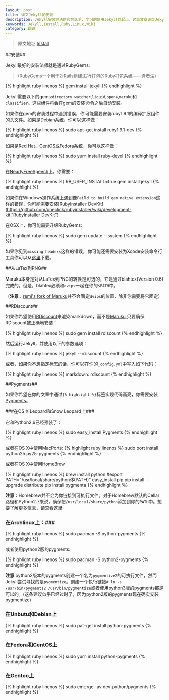 ```yaml
---
layout: post
title: 译文Jekyll的安装
description: Jekyll安装方法的官方说明，学习的使用Jekyll的起点。这篇文章译自Jekyll的官方Wiki，希望能对不熟悉英文的朋友们有所帮助。
keywords: Jekyll,Install,Ruby,Linux,Wiki
category: 翻译
---
```


> 原文地址:[Install](https://github.com/mojombo/jekyll/wiki/Install,"Install")

##安装##

Jekyll最好的安装法师就是通过RubyGems:

> (RubyGems一个用于对Rails组建进行打包的Ruby打包系统——译者注)

{% highlight ruby linenos %}
gem install jekyll
{% endhighlight %}

Jekyll需要以下的gems:`directory_watcher`,`liquid`,`open4`,`maruku`和`classifier`。这些组件将会在gem的安装命令之后自动安装。

如果你在gem的安装过程中遇到错误，你可能需要安装ruby1.9.1的编译扩展组件的头文件。如果是Debian系统，你可以这样做：

{% highlight ruby linenos %}
sudo apt-get install ruby1.9.1-dev
{% endhighlight %}

如果是Red Hat、CentOS或Fedora系统，你可以这样做：

{% highlight ruby linenos %}
sudo yum install ruby-devel
{% endhighlight %}

在[NearlyFreeSpeech](https://www.nearlyfreespeech.net/,"NearlyFreeSpeech")上，你需要：

{% highlight ruby linenos %}
RB_USER_INSTALL=true gem install jekyll
{% endhighlight %}

如果你在Windows操作系统上遇到像`Faild to build gem native extension`这样的错误，你可能需要安装[RubyInstaller DevKit](https://github.com/oneclick/rubyinstaller/wiki/development-kit,"RubyInstaller DevKit")

在OSX上，你可能需要升级RubyGems:

{% highlight ruby linenos %}
sudo gem update --system 
{% endhighlight %}

如果你见到`missing headers`这样的错误，你可能还需要安装为Xcode安装命令行工具你可以从[这里](https://developer.apple.com/downloads/index.action)下载。


##从LaTex到PNG##

Maruku本身是对从LaTex到PNG的转换是可选的，它是通过blahtex(Version 0.6)完成的。但是，blahtex必须和`dvips`一起在你的`$PATH`中。

（**注意**：[remi's fork of Maruku](http://github.com/remi/maruku/tree/master)并不会固定`dvips`的位置，除非你需要将它固定）

##RDiscount##

如果你希望使用[RDiscount](http://github.com/rtomayko/rdiscount/tree/master)来渲染markdown，而不是[Maruku](http://maruku.rubyforge.org/),只要确保RDiscount被正确地安装：

{% highlight ruby linenos %}
sudo gem install rdiscount
{%  endhighlight %}

然后运行Jekyll，并使用以下的参数选项：

{% highlight ruby linenos %}
jekyll --rdiscount
{%  endhighlight %}

或者，如果你不想指定标志的话，你可以在你的`_config.yml`中写入如下代码：

{% highlight ruby linenos %}
markdown: rdiscount
{%  endhighlight %}


##Pygments##

如果你希望在你的文章中通过`{% highlight %}`标签实现代码高亮，你需要安装[Pygments](http://pygments.org/)。

###在OS X Leopard和Snow Leopard上###

它和Python2.6已经预装了：

{% highlight ruby linenos %}
sudo easy_install Pygments
{% endhighlight %}

或者在OS X中使用MacPorts:
{% highlight ruby linenos %}
sudo port install python25 py25-pygments
{% endhighlight %}

或者在OS X中使用HomeBrew

{% highlight ruby linenos %}
brew install python
#export PATH="/usr/local/share/python:$(PATH)"
easy_install pip
pip install --upgrade distribute
pip install pygments
{% endhighlight %}

**注意**：Homebrew并不会为你链接到可执行文件。对于Homebrew默认的Cellar路径和Python2.7来说，确保把`/usr/local/share/python`添加到你的`PATH`中。想要了解更多信息，请查看[这里](https://github.com/mxcl/homebrew/wiki/Homebrew-and-Python)

### 在Archlinux上：###

{% highlight ruby linenos %}
sudo pacman -S python-pygments
{% endhighlight %}

或者使用python2版的pygments:

{% highlight ruby linenos %}
sudo pacman -S python2-pygments
{% endhighlight %}

**注意**:python2版本的pygments创建一个名为`pygmentize2`的可执行文件，然而Jekyll尝试寻找的是`pygmentize`。创建一个执行链接`# ln -s /usr/bin/pygments2 /usr/bin/pygmentize`或者使用python3版的pygments都是可以的。(这条建议似乎已经过时了，因为python2版的pygments现在确实安装pygmentize)

### 在Unbutu和Debian上 ###

{% highlight ruby linenos %}
sudo pat-get install python-pygments
{% endhighlight %}

### 在Fedora和CentOS上 ###

{% highlight ruby linenos %}
sudo yum install python-pygments
{% endhighlight %}

### 在Gentoo上 ###

{% highlight ruby linenos %}
sudo emerge -av dev-python/pygments
{% endhighlight %}


